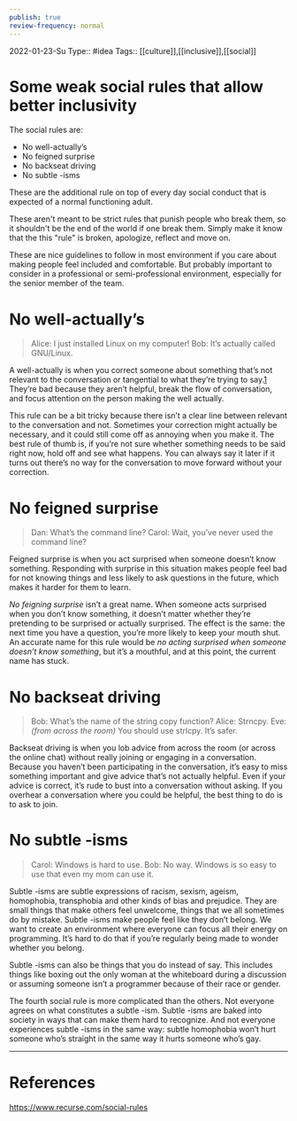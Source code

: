 ```yaml
---
publish: true
review-frequency: normal
---
```

2022-01-23-Su
Type:: #idea
Tags:: [[culture]],[[inclusive]],[[social]]

# Some weak social rules that allow better inclusivity

The social rules are:
-   No well-actually’s
-   No feigned surprise
-   No backseat driving
-   No subtle -isms

These are the additional rule on top of every day social conduct that is expected of a normal functioning adult.

These aren't meant to be strict rules that punish people who break them, so it shouldn't be the end of the world if one break them. Simply make it know that the this "rule" is broken, apologize, reflect and move on.

These are nice guidelines to follow in most environment if you care about making people feel included and comfortable. But probably important to consider in a professional or semi-professional environment, especially for the senior member of the team.

# No well-actually’s
> Alice: I just installed Linux on my computer!
> Bob: It’s actually called GNU/Linux.

A well-actually is when you correct someone about something that’s not relevant to the conversation or tangential to what they’re trying to say.[1](https://www.recurse.com/social-rules#footnote-1) They’re bad because they aren’t helpful, break the flow of conversation, and focus attention on the person making the well actually.

This rule can be a bit tricky because there isn’t a clear line between relevant to the conversation and not. Sometimes your correction might actually be necessary, and it could still come off as annoying when you make it. The best rule of thumb is, if you’re not sure whether something needs to be said right now, hold off and see what happens. You can always say it later if it turns out there’s no way for the conversation to move forward without your correction.

# No feigned surprise
> Dan: What’s the command line?
> Carol: Wait, you’ve never used the command line?

Feigned surprise is when you act surprised when someone doesn’t know something. Responding with surprise in this situation makes people feel bad for not knowing things and less likely to ask questions in the future, which makes it harder for them to learn.

_No feigning surprise_ isn’t a great name. When someone acts surprised when you don’t know something, it doesn’t matter whether they’re pretending to be surprised or actually surprised. The effect is the same: the next time you have a question, you’re more likely to keep your mouth shut. An accurate name for this rule would be _no acting surprised when someone doesn’t know something_, but it’s a mouthful, and at this point, the current name has stuck.

# No backseat driving
> Bob: What’s the name of the string copy function?
> Alice: Strncpy.
> Eve: _(from across the room)_ You should use strlcpy. It’s safer.

Backseat driving is when you lob advice from across the room (or across the online chat) without really joining or engaging in a conversation. Because you haven’t been participating in the conversation, it’s easy to miss something important and give advice that’s not actually helpful. Even if your advice is correct, it’s rude to bust into a conversation without asking. If you overhear a conversation where you could be helpful, the best thing to do is to ask to join.

# No subtle -isms
> Carol: Windows is hard to use.
> Bob: No way. Windows is so easy to use that even my mom can use it.

Subtle -isms are subtle expressions of racism, sexism, ageism, homophobia, transphobia and other kinds of bias and prejudice. They are small things that make others feel unwelcome, things that we all sometimes do by mistake. Subtle -isms make people feel like they don’t belong. We want to create an environment where everyone can focus all their energy on programming. It’s hard to do that if you’re regularly being made to wonder whether you belong.

Subtle -isms can also be things that you do instead of say. This includes things like boxing out the only woman at the whiteboard during a discussion or assuming someone isn’t a programmer because of their race or gender.

The fourth social rule is more complicated than the others. Not everyone agrees on what constitutes a subtle -ism. Subtle -isms are baked into society in ways that can make them hard to recognize. And not everyone experiences subtle -isms in the same way: subtle homophobia won’t hurt someone who’s straight in the same way it hurts someone who’s gay.

---
# References
https://www.recurse.com/social-rules